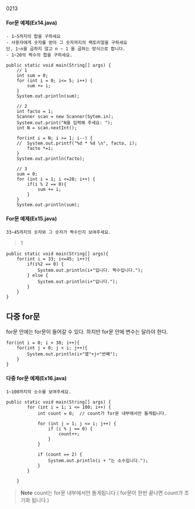0213
#### For문 예제(Ex14.java)
```
- 1~5까지의 합을 구하세요
- 사용자에게 숫자를 받아 그 숫자까지의 팩토리얼을 구하세요
단, 1~n을 곱하지 않고 n ~ 1 을 곱하는 방식으로 합니다.
- 1~20의 짝수의 합을 구하세요.
```
```
public static void main(String[] args) {
	// 1
	int sum = 0;
	for (int i = 0; i<= 5; i++) {
		sum += i;
	}
	System.out.println(sum);

	// 2
	int facto = 1;
	Scanner scan = new Scanner(Sytem.in);
	System.out.print("N을 입력해 주세요: ");
	int N = scan.nextInt();

	for(int i = N; i >= 1; i--) {
	//  System.out.printf("%d * %d \n", facto, i);
		facto *=i;
	}
	System.out.println(facto);

	// 3
	sum = 0;
	for (int i = 1; i <=20; i++) {
		if(i % 2 == 0){
			sum += i;
		}
	}
	System.out.println(sum);
```

#### For문 예제(Ex15.java)
```
33~45까지의 숫자와 그 숫자가 짝수인지 보여주세요.
```
>1
```
public static void main(String[] args){
	for(int i = 33; i<=45; i++){
		if(i%2 == 0) {
			System.out.println(i+"입니다. 짝수입니다.");
		} else {
			System.out.println(i+"입니다.");
		}
	}
}
```

## 다중 for문
for문 안에는 for문이 들어갈 수 있다.
하지만 for문 안에 변수는 달라야 한다.
```
for(int i = 0; i < 30; i++){
	for(int j = 0; j < i; j++){
		System.out.println(i+"열"+j+"번째");
	}
}
```

#### 다중 for문 예제(Ex16.java)

```
1~100까지의 소수를 보여주세요.
```
```
public static void main(String[] args) {
		for (int i = 1; i <= 100; i++) {
			int count = 0;	// count가 for문 내부에서만 돌게됩니다.

			for (int j = 1; j <= i; j++) {
				if (i % j == 0) {
					count++;
				}
			}

			if (count == 2) {
				System.out.println(i + "는 소수입니다.");
			}
		}

	}
```
> **Note** count는 for문 내부에서만 돌게됩니다.( for문이 한번 끝나면 count가 초기화 됩니다.)


<!--stackedit_data:
eyJoaXN0b3J5IjpbLTU3MDA0MDUyLC04MzU1MjYwMDgsLTEzNj
I5NTkzNjcsMTIyODc2NDM4Miw2MzU4ODI3MjEsLTE1NDk3NjQ3
OTMsLTIwODg3NDY2MTJdfQ==
-->